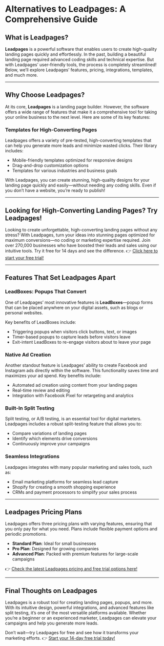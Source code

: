 # Alternatives to Leadpages: A Comprehensive Guide

## What is Leadpages?

**Leadpages** is a powerful software that enables users to create high-quality landing pages quickly and effortlessly. In the past, building a beautiful landing page required advanced coding skills and technical expertise. But with Leadpages’ user-friendly tools, the process is completely streamlined! Below, we’ll explore Leadpages’ features, pricing, integrations, templates, and much more.

---

## Why Choose Leadpages?

At its core, **Leadpages** is a landing page builder. However, the software offers a wide range of features that make it a comprehensive tool for taking your online business to the next level. Here are some of its key features:

### Templates for High-Converting Pages
Leadpages offers a variety of pre-tested, high-converting templates that can help you generate more leads and minimize wasted clicks. Their library includes:

- Mobile-friendly templates optimized for responsive designs
- Drag-and-drop customization options
- Templates for various industries and business goals

With Leadpages, you can create stunning, high-quality designs for your landing page quickly and easily—without needing any coding skills. Even if you don’t have a website, you’re ready to publish!

---

## Looking for High-Converting Landing Pages? Try Leadpages!

Looking to create unforgettable, high-converting landing pages without any stress? With Leadpages, turn your ideas into stunning pages optimized for maximum conversions—no coding or marketing expertise required. Join over 270,000 businesses who have boosted their leads and sales using our intuitive tools. Try it free for 14 days and see the difference. 👉 [Click here to start your free trial!](https://bit.ly/LEadPages)

---

## Features That Set Leadpages Apart

### LeadBoxes: Popups That Convert
One of Leadpages’ most innovative features is **LeadBoxes**—popup forms that can be placed anywhere on your digital assets, such as blogs or personal websites. 

Key benefits of LeadBoxes include:
- Triggering popups when visitors click buttons, text, or images
- Timer-based popups to capture leads before visitors leave
- Exit-intent LeadBoxes to re-engage visitors about to leave your page

### Native Ad Creation
Another standout feature is Leadpages’ ability to create Facebook and Instagram ads directly within the software. This functionality saves time and maximizes your ad spend. Key benefits include:
- Automated ad creation using content from your landing pages
- Real-time review and editing
- Integration with Facebook Pixel for retargeting and analytics

### Built-In Split Testing
Split testing, or A/B testing, is an essential tool for digital marketers. Leadpages includes a robust split-testing feature that allows you to:
- Compare variations of landing pages
- Identify which elements drive conversions
- Continuously improve your campaigns

### Seamless Integrations
Leadpages integrates with many popular marketing and sales tools, such as:
- Email marketing platforms for seamless lead capture
- Shopify for creating a smooth shopping experience
- CRMs and payment processors to simplify your sales process

---

## Leadpages Pricing Plans

Leadpages offers three pricing plans with varying features, ensuring that you only pay for what you need. Plans include flexible payment options and periodic promotions. 

- **Standard Plan**: Ideal for small businesses
- **Pro Plan**: Designed for growing companies
- **Advanced Plan**: Packed with premium features for large-scale campaigns

👉 [Check the latest Leadpages pricing and free trial options here!](https://bit.ly/LEadPages)

---

## Final Thoughts on Leadpages

Leadpages is a robust tool for creating landing pages, popups, and more. With its intuitive design, powerful integrations, and advanced features like split testing, it’s one of the most versatile platforms available. Whether you’re a beginner or an experienced marketer, Leadpages can elevate your campaigns and help you generate more leads.

Don’t wait—try Leadpages for free and see how it transforms your marketing efforts. 👉 [Start your 14-day free trial today!](https://bit.ly/LEadPages)
